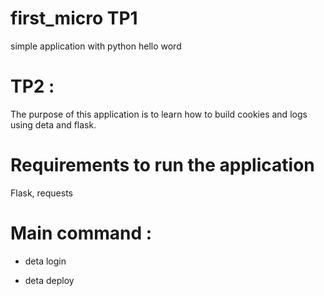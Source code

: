# first_micro TP1
simple application with python hello word 

# TP2 :  
The purpose of this application is to learn how to build cookies and logs using deta and flask. 
# Requirements to run the application
Flask, requests

# Main command :

- deta login

- deta deploy

